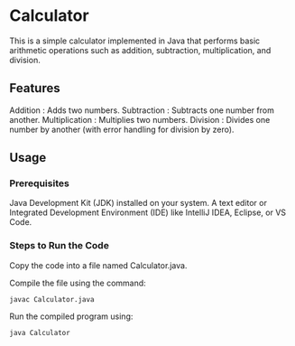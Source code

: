 # Calculator

This is a simple calculator implemented in Java that performs basic
arithmetic operations such as addition, subtraction, multiplication, and
division.

## Features

Addition : Adds two numbers.
Subtraction : Subtracts one number from another.
Multiplication : Multiplies two numbers.
Division : Divides one number by another (with error handling for division
by zero).

## Usage

### Prerequisites

Java Development Kit (JDK) installed on your system.
A text editor or Integrated Development Environment (IDE) like IntelliJ IDEA, Eclipse, or VS Code.

### Steps to Run the Code
Copy the code into a file named Calculator.java.

Compile the file using the command:

    javac Calculator.java

Run the compiled program using:

    java Calculator